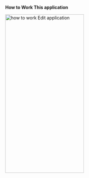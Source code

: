 <b><strong>How to Work This application</strong></b>


<img alt="how to work Edit application" width="250" height="500" src="https://media.giphy.com/media/v1.Y2lkPTc5MGI3NjExbDYybXh4Znc0bGhhOXE0YjdxeDl0MzV3NTE0MmN6bjdzbTZla3VueSZlcD12MV9pbnRlcm5hbF9naWZfYnlfaWQmY3Q9Zw/8rwvoeagmvJfb9YBim/giphy.gif">
